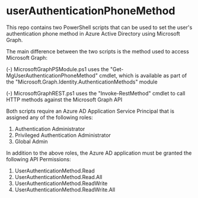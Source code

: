 # userAuthenticationPhoneMethod
This repo contains two PowerShell scripts that can be used to set the user's authentication phone method in Azure Active Directory using Microsoft Graph.

The main difference between the two scripts is the method used to access Microsoft Graph:

(-) MicrosoftGraphPSModule.ps1 uses the "Get-MgUserAuthenticationPhoneMethod" cmdlet, which is available as part of the "Microsoft.Graph.Identity.AuthenticationMethods" module

(-) MicrosoftGraphREST.ps1 uses the "Invoke-RestMethod" cmdlet to call HTTP methods against the Microsoft Graph API

Both scripts require an Azure AD Application Service Principal that is assigned any of the following roles:

1. Authentication Administrator 
2. Privileged Authentication Administrator
3. Global Admin

In addition to the above roles, the Azure AD application must be granted the following API Permissions:

1. UserAuthenticationMethod.Read 
2. UserAuthenticationMethod.Read.All
3. UserAuthenticationMethod.ReadWrite
4. UserAuthenticationMethod.ReadWrite.All
